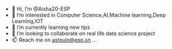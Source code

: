 - 👋 Hi, I’m @Aisha20-ESP
- 👀 I’m interested in Computer Science,AI,Machine learning,Deep Learning,IOT
- 🌱 I’m currently learning new tips
- 💞️ I’m looking to collaborate on real life data science project
- 📫 Reach me on astoulo@esp.sn ...

<!---
Aisha20-ESP/Aisha20-ESP is a ✨ special ✨ repository because its `README.md` (this file) appears on your GitHub profile.
You can click the Preview link to take a look at your changes.
--->
